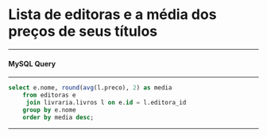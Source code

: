 # Lista de editoras e a média dos preços de seus títulos
---
#### MySQL Query
---
```sql
select e.nome, round(avg(l.preco), 2) as media
    from editoras e
     join livraria.livros l on e.id = l.editora_id
    group by e.nome
    order by media desc;
```
---